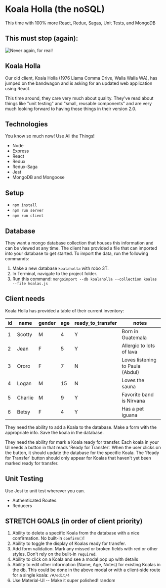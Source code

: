 # Koala Holla (the noSQL)

This time with 100% more React, Redux, Sagas, Unit Tests, and MongoDB


This must stop (again):
---------------
![Never again, for real!](https://i.makeagif.com/media/8-22-2014/GO_DT4.gif)


## Koala Holla

Our old client, Koala Holla (1976 Llama Comma Drive, Walla Walla WA), has jumped on the bandwagon and is asking for an updated web application using React.

This time around, they care very much about quality. They've read about things like "unit testing" and "small, reusable components" and are very much looking forward to having those things in their version 2.0.


## Technologies

You know so much now! Use All the Things!

* Node
* Express
* React
* Redux
* Redux-Saga
* Jest
* MongoDB and Mongoose

## Setup

- `npm install`
- `npm run server`
- `npm run client`

## Database

They want a mongo database collection that houses this information and can be viewed at any time. The client has provided a file that can imported into your database to get started. To import the data, run the following commands:

1. Make a new database `koalaholla` with robo 3T.
2. In Terminal, navigate to the project folder.
3. Run this command: `mongoimport --db koalaholla --collection koalas --file koalas.js`

## Client needs

Koala Holla has provided a table of their current inventory:

| id | name    | gender | age | ready_to_transfer | notes                            |
|----|---------|--------|-----|------------------|----------------------------------|
| 1  | Scotty  | M      | 4   | Y                | Born in Guatemala                |
| 2  | Jean    | F      | 5   | Y                | Allergic to lots of lava         |
| 3  | Ororo   | F      | 7   | N                | Loves listening to Paula (Abdul) |
| 4  | Logan   | M      | 15  | N                | Loves the sauna                  |
| 5  | Charlie | M      | 9   | Y                | Favorite band is Nirvana         |
| 6  | Betsy   | F      | 4   | Y                | Has a pet iguana                 |

They need the ability to add a Koala to the database. Make a form with the appropriate info. Save the koala in the database. 

They need the ability for mark a Koala ready for transfer. Each koala in your UI needs a button in that reads 'Ready for Transfer'. When the user clicks on the button, it should update the database for the specific Koala. The 'Ready for Transfer' button should only appear for Koalas that haven't yet been marked ready for transfer.

## Unit Testing

Use Jest to unit test wherever you can.

- Authenticated Routes
- Reducers


## STRETCH GOALS (in order of client priority)

1. Ability to delete a specific Koala from the database with a nice confirmation. No built-in `confirm()`! 
2. Ability to toggle the display of Koalas ready for transfer.
3. Add form validation. Mark any missed or broken fields with red or other styles. Don't rely on the built-in `required`.
4. Ability to click on a Koala and see a modal pop up with details
5. Ability to edit other information (Name, Age, Notes) for existing Koalas in the db. This could be done in the above modal or with a client-side route for a single koala: `/#/edit/4`
6. Use Material-UI -- Make it super polished!
random
